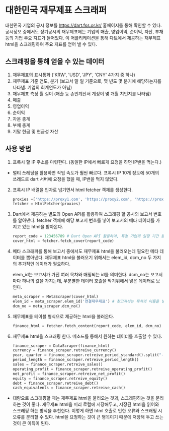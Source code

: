 # 대한민국 재무제표 스크래퍼

대한민국 기업의 공시 정보를 https://dart.fss.or.kr/ 홈페이지를 통해 확인할 수 있다. 공시정보 중에서도 정기공시의 재무제표에는 기업의 매출, 영업이익, 순이익, 자산, 부채 등의 기업 주요 지표가 들어있다. 이 어플리케이션을 통해 다트에서 제공하는 재무제표 html을 스크래핑하여 주요 지표를 얻어 낼 수 있다.

## 스크래핑을 통해 얻을 수 있는 데이터

1. 재무제표의 표시통화 ('KRW', 'USD', 'JPY', 'CNY' 4가지 중 하나)
2. 재무제표 기준 연도, 분기 (보고서 말 일 기준으로, 몇 년도 몇 분기에 해당하는지를 나타냄. 기업의 회계연도가 아님)
3. 재무제표 측정 월 길이 (매출 등 손인계산서 계정이 몇 개월 치인지를 나타냄)
4. 매출
5. 영업이익
6. 순이익
7. 자본 총계
8. 부채 총계
9. 기말 현금 및 현금성 자산

## 사용 방법

1. 프록시 할 IP 주소를 마련한다. (동일한 IP에서 빠르게 요청을 하면 IP밴을 먹는다.)

- 멀티 쓰레딩을 활용하면 작업 속도가 훨씬 빠르다. 프록시 IP 10개 정도에 50개의 쓰레드로 dart 서버에 요청을 했을 때, IP밴을 먹지 않았다.

2. 프록시 IP 배열을 인자로 넘기면서 html fetcher 객체를 생성한다.

   ```python
   proxies =['https://proxy1.com', 'https://proxy2.com', 'https://proxy2.com']
   fetcher = HtmlFetcher(proxies)
   ```

3. Dart에서 제공하는 별도의 Open API를 활용하여 스크래핑 할 공시의 보고서 번호를 알아낸다. fetcher 객체에 해당 보고서 번호를 넣어 보고서의 메타 데이터를 가지고 있는 html을 받아온다.

   ```python
   report_code = 123456789 # Dart Open API 활용하여, 특정 기업의 일정 기간 동안의 보고서 목록을 받아올 수 있다.
   cover_html = fetcher.fetch_cover(report_code)
   ```

4. 메타 스크래퍼를 통해 보고서 중에서도 재무제표 html을 불러오는데 필요한 메타 데이터를 뽑아낸다. 재무제표 html을 불러오기 위해서는 elem_id, dcm_no 두 가지의 추가적인 데이터가 필요하다.

   elem_id는 보고서가 가진 여러 목차와 매핑되는 id를 의미한다. dcm_no는 보고서 마다 하나의 값을 가지는데, 무분별한 데이터 호출을 막기위해서 넣은 데이터로 보인다.

   ```python
   meta_scraper = MetaScraper(cover_html)
   elem_id = meta_scraper.elem_id('연결재무제표') # 찾고자하는 목차의 이름을 넣으면 된다. 주로 '연결재무제표' or '재무제표'
   dcm_no = meta_scraper.dcm_no()
   ```

5. 재무제표를 테이블 형식으로 제공하는 html을 불러온다.

   ```python
   finance_html = fetcher.fetch_content(report_code, elem_id, dcm_no)
   ```

6. 재무제표 html을 스크래핑 한다. 메소드를 통해서 원하는 데이터를 호출할 수 있다.

   ```python
   finance_scraper = DataScraper(finance_html)
   currency = finance_scraper.retreive_currency()
   year, quarter = finance_scraper.retreive_period_standard().split("-")
   period_length = finance_scraper.retreive_period_length()
   sales = finance_scraper.retreive_sales()
   operating_profit = finance_scraper.retreive_operating_profit()
   net_profit = finance_scraper.retreive_net_profit()
   equity = finance_scraper.retreive_equity()
   debt = finance_scraper.retreive_debt()
   cash_equivalents = finance_scraper.retreive_cash()
   ```

- 대량으로 스크래핑할 때는 재무제표 html을 불러오는 것과, 스크래핑하는 것을 분리하는 것이 좋다. 재무제표 html을 미리 로컬에 저장해두고, 저장된 html을 읽어와 스크래핑 하는 방식을 추천한다. 이렇게 하면 html 호출로 인한 오류와 스크래핑 시 오류를 분리할 수 있다. html을 요청하는 것이 큰 병목이기 때문에 저장해 두고 쓰는 것이 큰 이득이 된다.
